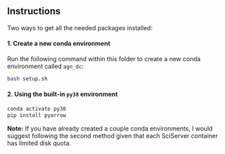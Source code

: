 ## Instructions
Two ways to get all the needed packages installed:
#### 1. Create a new conda environment
Run the following command within this folder to create a new conda environment called `agn_dc`:
```sh
bash setup.sh
```

#### 2. Using the built-in `py38` environment
```sh
conda activate py38
pip install pyarrow
```

__Note:__ If you have already created a couple conda environments, I would suggest following the second method given that each SciServer container has limited disk quota.
